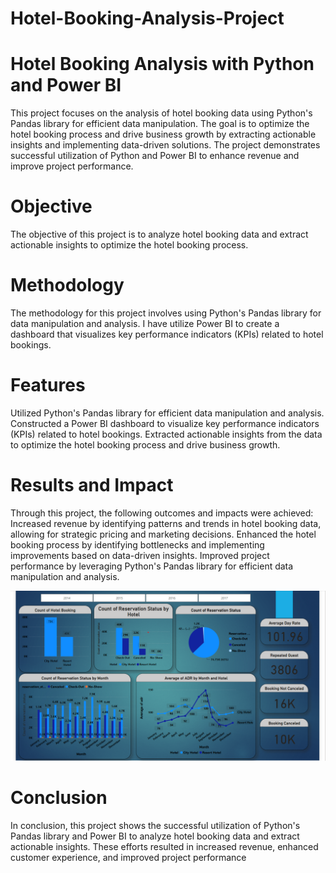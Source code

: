 # Hotel-Booking-Analysis-Project

# Hotel Booking Analysis with Python and Power BI
This project focuses on the analysis of hotel booking data using Python's Pandas library for efficient data manipulation. 
The goal is to optimize the hotel booking process and drive business growth by extracting actionable insights and implementing data-driven solutions. 
The project demonstrates successful utilization of Python and Power BI to enhance revenue and improve project performance.

# Objective
The objective of this project is to analyze hotel booking data and extract actionable insights to optimize the hotel booking process. 

# Methodology
The methodology for this project involves using Python's Pandas library for data manipulation and analysis. 
I have utilize Power BI to create a dashboard that visualizes key performance indicators (KPIs) related to hotel bookings.


# Features

Utilized Python's Pandas library for efficient data manipulation and analysis.
Constructed a Power BI dashboard to visualize key performance indicators (KPIs) related to hotel bookings.
Extracted actionable insights from the data to optimize the hotel booking process and drive business growth.

# Results and Impact

Through this project, the following outcomes and impacts were achieved:
Increased revenue by identifying patterns and trends in hotel booking data, allowing for strategic pricing and marketing decisions.
Enhanced the hotel booking process by identifying bottlenecks and implementing improvements based on data-driven insights.
Improved project performance by leveraging Python's Pandas library for efficient data manipulation and analysis.

![Screenshot](Dashboard.png)

# Conclusion

In conclusion, this project shows the successful utilization of Python's Pandas library and Power BI to analyze hotel booking data and extract actionable insights. 
These efforts resulted in increased revenue, enhanced customer experience, and improved project performance

